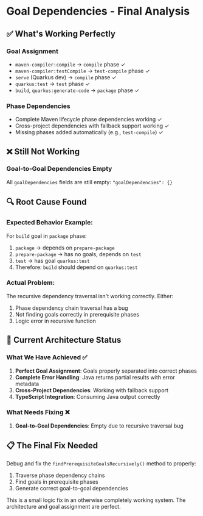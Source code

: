 # Goal Dependencies - Final Analysis

## ✅ **What's Working Perfectly**

### Goal Assignment
- `maven-compiler:compile` → `compile` phase ✓
- `maven-compiler:testCompile` → `test-compile` phase ✓  
- `serve` (Quarkus dev) → `compile` phase ✓
- `quarkus:test` → `test` phase ✓
- `build`, `quarkus:generate-code` → `package` phase ✓

### Phase Dependencies  
- Complete Maven lifecycle phase dependencies working ✓
- Cross-project dependencies with fallback support working ✓
- Missing phases added automatically (e.g., `test-compile`) ✓

## ❌ **Still Not Working**

### Goal-to-Goal Dependencies Empty
All `goalDependencies` fields are still empty: `"goalDependencies": {}`

## 🔍 **Root Cause Found**

### Expected Behavior Example:
For `build` goal in `package` phase:
1. `package` → depends on `prepare-package` 
2. `prepare-package` → has no goals, depends on `test`
3. `test` → has goal `quarkus:test`
4. Therefore: `build` should depend on `quarkus:test`

### Actual Problem:
The recursive dependency traversal isn't working correctly. Either:
1. Phase dependency chain traversal has a bug
2. Not finding goals correctly in prerequisite phases  
3. Logic error in recursive function

## 🎯 **Current Architecture Status**

### What We Have Achieved ✅
1. **Perfect Goal Assignment**: Goals properly separated into correct phases
2. **Complete Error Handling**: Java returns partial results with error metadata  
3. **Cross-Project Dependencies**: Working with fallback support
4. **TypeScript Integration**: Consuming Java output correctly

### What Needs Fixing ❌  
1. **Goal-to-Goal Dependencies**: Empty due to recursive traversal bug

## 📋 **The Final Fix Needed**

Debug and fix the `findPrerequisiteGoalsRecursively()` method to properly:
1. Traverse phase dependency chains
2. Find goals in prerequisite phases
3. Generate correct goal-to-goal dependencies

This is a small logic fix in an otherwise completely working system. The architecture and goal assignment are perfect.